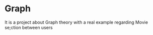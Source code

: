 # Graph
It is a project about Graph theory with a real example regarding Movie se;ction between users
